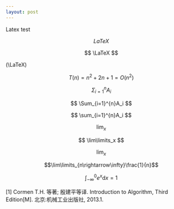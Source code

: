 ```yaml
---
layout: post
---
```

Latex test

$$ LaTeX $$

$$ \LaTeX $$

\(\LaTeX\)

$$ T(n)=n^2+2n+1=O(n^2) $$

$$ \Sigma_{i=1}^{n}A_i $$

$$ \Sum_{i=1}^{n}A_i $$

$$ \sum_{i=1}^{n}A_i $$

$$ \lim_x $$

$$ \lim\limits_x $$

$$ \lim\nolimits_x $$

$$\lim\limits_{n\rightarrow\infty}\frac{1}{n}$$

$$ \int_{-\infty}^{0} e^x \mathrm{d}x = 1 $$

[1] Cormen T.H. 等著; 殷建平等译. Introduction to Algorithm, Third Edition[M]. 北京:机械工业出版社, 2013.1.